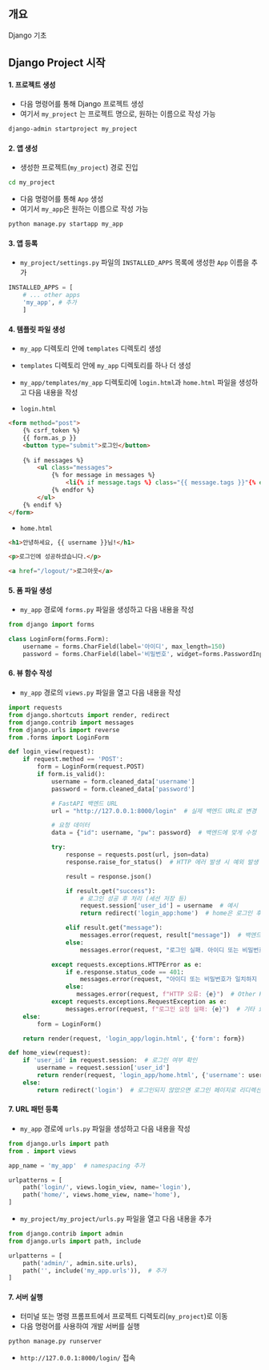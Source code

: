 ## 개요
Django 기초

## Django Project 시작

#### 1. 프로젝트 생성

- 다음 명령어를 통해 Django 프로젝트 생성
- 여기서 `my_project` 는 프로젝트 명으로, 원하는 이름으로 작성 가능

``` bash
django-admin startproject my_project
```

#### 2. 앱 생성

- 생성한 프로젝트(`my_project`) 경로 진입

``` bash
cd my_project
```

- 다음 명령어를 통해 `App` 생성
- 여기서 `my_app`은 원하는 이름으로 작성 가능

``` Bash
python manage.py startapp my_app
```

#### 3. 앱 등록

- `my_project/settings.py` 파일의 `INSTALLED_APPS` 목록에 생성한 `App` 이름을 추가

``` Python
INSTALLED_APPS = [
	# ... other apps
	'my_app', # 추가
	]
```

#### 4. 템플릿 파일 생성

- `my_app` 디렉토리 안에 `templates` 디렉토리 생성
- `templates` 디렉토리 안에 `my_app` 디렉토리를 하나 더 생성
- `my_app/templates/my_app` 디렉토리에 `login.html`과 `home.html` 파일을 생성하고 다음 내용을 작성

- `login.html`
``` HTML
<form method="post">
	{% csrf_token %}
	{{ form.as_p }}
	<button type="submit">로그인</button>
	
	{% if messages %}
		<ul class="messages">
			{% for message in messages %}
				<li{% if message.tags %} class="{{ message.tags }}"{% endif %}>{{ message }}</li> 
			{% endfor %}
		</ul>
	{% endif %}
</form>
```

- `home.html`
``` HTML
<h1>안녕하세요, {{ username }}님!</h1>

<p>로그인에 성공하셨습니다.</p>

<a href="/logout/">로그아웃</a>
```

#### 5.  폼 파일 생성

- `my_app` 경로에 `forms.py` 파일을 생성하고 다음 내용을 작성

``` Python
from django import forms

class LoginForm(forms.Form):
    username = forms.CharField(label='아이디', max_length=150)
    password = forms.CharField(label='비밀번호', widget=forms.PasswordInput)
```

#### 6.  뷰 함수 작성

- `my_app` 경로의 `views.py` 파일을 열고 다음 내용을 작성

``` Python
import requests
from django.shortcuts import render, redirect
from django.contrib import messages
from django.urls import reverse
from .forms import LoginForm

def login_view(request):
    if request.method == 'POST':
        form = LoginForm(request.POST)
        if form.is_valid():
            username = form.cleaned_data['username']
            password = form.cleaned_data['password']

            # FastAPI 백엔드 URL
            url = "http://127.0.0.1:8000/login"  # 실제 백엔드 URL로 변경

            # 요청 데이터
            data = {"id": username, "pw": password}  # 백엔드에 맞게 수정

            try:
                response = requests.post(url, json=data)
                response.raise_for_status()  # HTTP 에러 발생 시 예외 발생

                result = response.json()

                if result.get("success"):
                    # 로그인 성공 후 처리 (세션 저장 등)
                    request.session['user_id'] = username  # 예시
                    return redirect('login_app:home')  # home은 로그인 후 이동할 URL name

                elif result.get("message"):
                    messages.error(request, result["message"])  # 백엔드 메시지 표시
                else:
                    messages.error(request, "로그인 실패. 아이디 또는 비밀번호를 확인하세요.")  # 기본 메시지

            except requests.exceptions.HTTPError as e:
                if e.response.status_code == 401:
                    messages.error(request, "아이디 또는 비밀번호가 일치하지 않습니다.")  # Unauthorized
                else:
                   messages.error(request, f"HTTP 오류: {e}")  # Other HTTP errors
            except requests.exceptions.RequestException as e:
                messages.error(request, f"로그인 요청 실패: {e}")  # 기타 요청 오류
    else:
        form = LoginForm()

    return render(request, 'login_app/login.html', {'form': form})

def home_view(request):
    if 'user_id' in request.session:  # 로그인 여부 확인
        username = request.session['user_id']
        return render(request, 'login_app/home.html', {'username': username})  # home.html 렌더링
    else:
        return redirect('login')  # 로그인되지 않았으면 로그인 페이지로 리디렉션
```

#### 7.  URL 패턴 등록

- `my_app` 경로에 `urls.py` 파일을 생성하고 다음 내용을 작성

``` Python
from django.urls import path
from . import views

app_name = 'my_app'  # namespacing 추가

urlpatterns = [
    path('login/', views.login_view, name='login'),
    path('home/', views.home_view, name='home'),
]
```

- `my_project/my_project/urls.py` 파일을 열고 다음 내용을 추가

``` Python
from django.contrib import admin
from django.urls import path, include

urlpatterns = [
    path('admin/', admin.site.urls),
    path('', include('my_app.urls')),  # 추가
]
```

#### 7.  서버 실행

- 터미널 또는 명령 프롬프트에서 프로젝트 디렉토리(`my_project`)로 이동
- 다음 명령어를 사용하여 개발 서버를 실행

``` Bash
python manage.py runserver
```

- `http://127.0.0.1:8000/login/` 접속